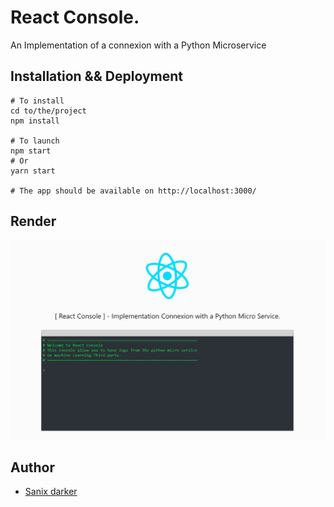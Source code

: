 # React Console.

An Implementation of a connexion with a Python Microservice

## Installation && Deployment

```shell
# To install
cd to/the/project
npm install

# To launch
npm start
# Or
yarn start

# The app should be available on http://localhost:3000/
```

## Render

<img src="render.PNG">

## Author

- [Sanix darker](https://github.com/Sanix-Darker)
